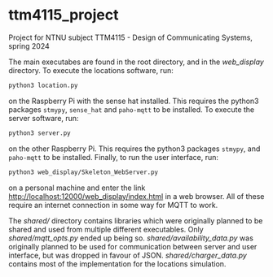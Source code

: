 # ttm4115_project
Project for NTNU subject TTM4115 - Design of Communicating Systems, spring 2024

The main executabes are found in the root directory, and in the *web_display* directory. To execute the locations software, run:
```bash
python3 location.py
```
on the Raspberry Pi with the sense hat installed. This requires the python3 packages `stmypy`, `sense_hat` and `paho-mqtt` to be installed. To execute the server software, run:
```bash
python3 server.py
```
on the other Raspberry Pi. This requires the python3 packages `stmypy`, and `paho-mqtt` to be installed. Finally, to run the user interface, run:
```bash
python3 web_display/Skeleton_WebServer.py
```
on a personal machine and enter the link [http://localhost:12000/web_display/index.html](http://localhost:12000/web_display/index.html) in a web browser. All of these require an internet connection in some way for MQTT to work.

The *shared/* directory contains libraries which were originally planned to be shared and used from multiple different executables. Only *shared/mqtt_opts.py* ended up being so. *shared/availability_data.py* was originally planned to be used for communication between server and user interface, but was dropped in favour of JSON. *shared/charger_data.py* contains most of the implementation for the locations simulation.
